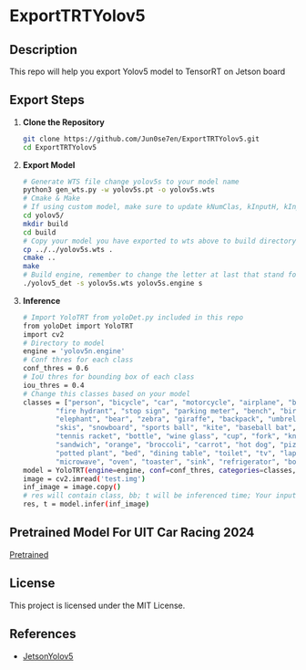# ExportTRTYolov5

## Description

This repo will help you export Yolov5 model to TensorRT on Jetson board

## Export Steps

1. **Clone the Repository**

    ```bash
    git clone https://github.com/Jun0se7en/ExportTRTYolov5.git
    cd ExportTRTYolov5
    ```

2. **Export Model**

    ```bash
    # Generate WTS file change yolov5s to your model name
    python3 gen_wts.py -w yolov5s.pt -o yolov5s.wts
    # Cmake & Make 
    # If using custom model, make sure to update kNumClas, kInputH, kInputW to what you have trained in yolov5/src/config.h
    cd yolov5/
    mkdir build
    cd build
    # Copy your model you have exported to wts above to build directory
    cp ../../yolov5s.wts .
    cmake ..
    make
    # Build engine, remember to change the letter at last that stand for nano (n), large (l), small (s), medium (m) of the model you have trained
    ./yolov5_det -s yolov5s.wts yolov5s.engine s
    ```

3. **Inference**

    ```bash
    # Import YoloTRT from yoloDet.py included in this repo
    from yoloDet import YoloTRT
    import cv2
    # Directory to model
    engine = 'yolov5n.engine'
    # Conf thres for each class
    conf_thres = 0.6
    # IoU thres for bounding box of each class
    iou_thres = 0.4
    # Change this classes based on your model
    classes = ["person", "bicycle", "car", "motorcycle", "airplane", "bus", "train", "truck", "boat", "traffic light",
            "fire hydrant", "stop sign", "parking meter", "bench", "bird", "cat", "dog", "horse", "sheep", "cow",
            "elephant", "bear", "zebra", "giraffe", "backpack", "umbrella", "handbag", "tie", "suitcase", "frisbee",
            "skis", "snowboard", "sports ball", "kite", "baseball bat", "baseball glove", "skateboard", "surfboard",
            "tennis racket", "bottle", "wine glass", "cup", "fork", "knife", "spoon", "bowl", "banana", "apple",
            "sandwich", "orange", "broccoli", "carrot", "hot dog", "pizza", "donut", "cake", "chair", "couch",
            "potted plant", "bed", "dining table", "toilet", "tv", "laptop", "mouse", "remote", "keyboard", "cell phone",
            "microwave", "oven", "toaster", "sink", "refrigerator", "book", "clock", "vase", "scissors", "teddy bear",
    model = YoloTRT(engine=engine, conf=conf_thres, categories=classes, iou=iou_thres, debugging=True)
    image = cv2.imread('test.img')
    inf_image = image.copy()
    # res will contain class, bb; t will be inferenced time; Your input image will have bb drawn on it so use copy before inference
    res, t = model.infer(inf_image)
    ```

## Pretrained Model For UIT Car Racing 2024

[Pretrained](https://drive.google.com/file/d/1Cg-jAYYiG2T1N0tlNaRi9KnGBbo0oEJm/view?usp=sharing)

## License

This project is licensed under the MIT License.

## References

- [JetsonYolov5](https://github.com/mailrocketsystems/JetsonYolov5)
